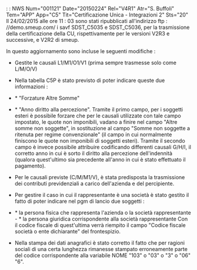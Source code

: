  :  : NWS Num="001121" Date="20150224" Rel="V4R1" Atr="S. Buffoli" Tem="APP" App="C5" Tit="Certificazione Unica - Integrazioni 2" Sts="20"
Il 24/02/2015 alle ore 11 : 03 sono stati ripubblicati all'indirizzo ftp : //demo.smeup.com/ i savf SDST_C5035 e SDST_C5036, per la trasmissione della certificazione della CU, rispettivamente per le
versioni V2R3 e successive, e V2R2 di smeup.

In questo aggiornamento sono incluse le seguenti modifiche : 

-  Gestite le causali L1/M1/O1/V1 (prima sempre trasmesse solo come L/M/O/V) 
-  Nella tabella C5P è stato previsto di poter indicare queste due informazioni : 
- \* "Forzature Altre Somme"
- \* "Anno diritto alla percezione".
Tramite il primo campo, per i soggetti esteri è possibile forzare che per le causali utilizzate con tale campo impostato, le quote non imponibili, vadano a finire nel campo "Altre somme non soggette", in sostituzione al campo "Somme non soggette a ritenuta per regime convenzionale" (il campo in cui normalmente finiscono le quote non imponibili di soggetti esteri).
Tramite il secondo campo è invece possibile attribuire codificando differenti causali G/H/I, il corretto anno in cui è sorto il diritto alla percezione dell'indennità (qualora quest'ultimo sia precedente all'anno in cui è stato effettuato il pagamento).

-  Per le causali previste (C/M/M1/V), è stata predisposta la trasmissione dei contributi previdenziali a carico dell'azienda e del percipiente.

-  Per gestire il caso in cui il rappresentante è una società è stato gestito il fatto di poter indicare nel pgm di lancio due soggetti : 
- \* la persona fisica che rappresenta l'azienda o la società rappresentante - \* la persona giuridica corrispondente alla società rappresentante
Con il codice fiscale di quest'ultima verrà riempito il campo "Codice fiscale società o ente dichiarante" del frontespizio.

-  Nella stampa dei dati anagrafici è stato corretto il fatto che per ragioni sociali di una certa lunghezza rimanesse stampato erroneamente parte del codice corrispondente alla variabile NOME "103" o "03" o "3" o "06" "6".


